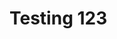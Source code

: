 
<html>
  <head>
    <meta charset="UTF-8">

  </head>
  <body>
  <h1>Testing 123 </h1>
  </body>
</html>
